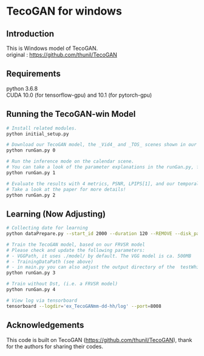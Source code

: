 # TecoGAN for windows

## Introduction
This is Windows model of TecoGAN.   
original : https://github.com/thunil/TecoGAN

## Requirements
python 3.6.8  
CUDA 10.0 (for tensorflow-gpu) and 10.1 (for pytorch-gpu)

## Running the TecoGAN-win Model
```bash
# Install related modules.
python initial_setup.py

# Download our TecoGAN model, the _Vid4_ and _TOS_ scenes shown in our paper and video.
python runGan.py 0

# Run the inference mode on the calendar scene.
# You can take a look of the parameter explanations in the runGan.py, feel free to try other scenes!
python runGan.py 1 

# Evaluate the results with 4 metrics, PSNR, LPIPS[1], and our temporal metrics tOF and tLP with pytorch.
# Take a look at the paper for more details! 
python runGan.py 2
```

## Learning (Now Adjusting)
```bash
# Collecting date for learning
python dataPrepare.py --start_id 2000 --duration 120 --REMOVE --disk_path TrainingDataPath

# Train the TecoGAN model, based on our FRVSR model
# Please check and update the following parameters: 
# - VGGPath, it uses ./model/ by default. The VGG model is ca. 500MB
# - TrainingDataPath (see above)
# - in main.py you can also adjust the output directory of the  testWhileTrain() function if you like (it will write into a train/ sub directory by default)
python runGan.py 3

# Train without Dst, (i.e. a FRVSR model)
python runGan.py 4

# View log via tensorboard
tensorboard --logdir='ex_TecoGANmm-dd-hh/log' --port=8008
```

## Acknowledgements
This code is built on TecoGAN (https://github.com/thunil/TecoGAN),  thank for the authors for sharing their codes.